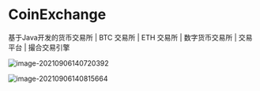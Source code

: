 # CoinExchange
基于Java开发的货币交易所 | BTC 交易所 | ETH 交易所 | 数字货币交易所 | 交易 平台 | 撮合交易引擎


![image-20210906140720392](https://user-images.githubusercontent.com/82886608/132171156-e300142a-a18f-458b-8ccf-f72a0a7aef09.png)



![image-20210906140815664](https://user-images.githubusercontent.com/82886608/132171172-6b7cd929-9627-4964-9faf-14ffac154627.png)









